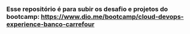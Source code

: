 ### Esse repositório é para subir os desafio e projetos do bootcamp: https://www.dio.me/bootcamp/cloud-devops-experience-banco-carrefour
